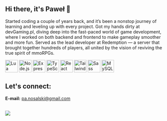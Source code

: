 ## Hi there, it's Paweł 👋 

Started coding a couple of years back, and it’s been a nonstop journey of learning and leveling up with 
every project. Got my hands dirty at devGaming.pl, diving deep into the fast-paced world of game 
development, where I worked on both backend and frontend to make gameplay smoother and more fun. 
Served as the lead developer at Redemption — a server that brought together hundreds of players, all 
united by the vision of reviving the true spirit of mmoRPGs.<br>



<p align="left">
<img width="40" src="https://github.com/Ramonmelod/profile-technology-icons/assets/139141993/89970707-fd3d-46e9-897e-7e51ba07ba4c" alt="Lua" title="Lua"/>
<img width="40" src="https://user-images.githubusercontent.com/25181517/183568594-85e280a7-0d7e-4d1a-9028-c8c2209e073c.png" alt="Node.js" title="Node.js"/>
<img width="40" src="https://user-images.githubusercontent.com/25181517/183859966-a3462d8d-1bc7-4880-b353-e2cbed900ed6.png" alt="Express" title="Express"/>
<img width="40" src="https://user-images.githubusercontent.com/25181517/183890598-19a0ac2d-e88a-4005-a8df-1ee36782fde1.png" alt="TypeScript" title="TypeScript"/>
<img width="40" src="https://user-images.githubusercontent.com/25181517/183897015-94a058a6-b86e-4e42-a37f-bf92061753e5.png" alt="React" title="React"/>
<img width="40" src="https://user-images.githubusercontent.com/25181517/202896760-337261ed-ee92-4979-84c4-d4b829c7355d.png" alt="Tailwind CSS" title="Tailwind CSS"/>
<img width="40" src="https://user-images.githubusercontent.com/25181517/192158956-48192682-23d5-4bfc-9dfb-6511ade346bc.png" alt="Sass" title="Sass"/>
<img width="40" src="https://user-images.githubusercontent.com/25181517/183896128-ec99105a-ec1a-4d85-b08b-1aa1620b2046.png" alt="MySQL" title="MySQL"/>
</p>

## Let's connect:
**E-mail:** [pa.nosalski@gmail.com](mailto:pa.nosalski@gmail.com)<br><br>

![](http://github-profile-summary-cards.vercel.app/api/cards/profile-details?username=Paweu1412&theme=discord_old_blurple)
